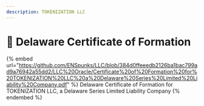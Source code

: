 ```yaml
---
description: TOKENIZATION LLC
---
```


# 📜 Delaware Certificate of Formation

{% embed url="https://github.com/ENSpunks/LLC/blob/384d0ffeeedb2126ba1bac799ad9a76942a55dd2/LLC%20Oracle/Certificate%20of%20Formation%20for%20TOKENIZATION%20LLC%20a%20Delaware%20Series%20Limited%20Liability%20Company.pdf" %}
Delaware Certificate of Formation for TOKENIZATION LLC, a Delaware Series Limited Liability Company
{% endembed %}

